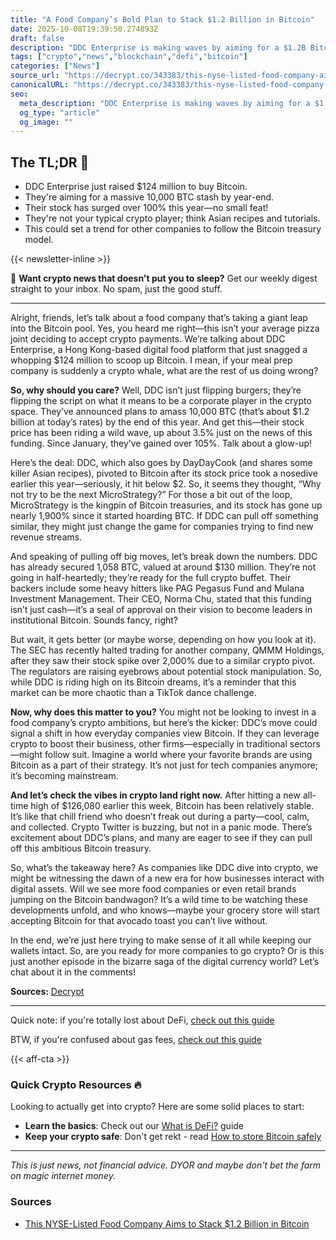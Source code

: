 ```yaml
---
title: "A Food Company’s Bold Plan to Stack $1.2 Billion in Bitcoin"
date: 2025-10-08T19:39:50.274893Z
draft: false
description: "DDC Enterprise is making waves by aiming for a $1.2B Bitcoin stash. Here's why this matters in the crypto and DeFi space."
tags: ["crypto","news","blockchain","defi","bitcoin"]
categories: ["News"]
source_url: "https://decrypt.co/343383/this-nyse-listed-food-company-aims-to-stack-1-2-billion-in-bitcoin"
canonicalURL: "https://decrypt.co/343383/this-nyse-listed-food-company-aims-to-stack-1-2-billion-in-bitcoin"
seo:
  meta_description: "DDC Enterprise is making waves by aiming for a $1.2B Bitcoin stash. Here's why this matters in the crypto and DeFi space."
  og_type: "article"
  og_image: ""
---
```


## The TL;DR 📝

- DDC Enterprise just raised $124 million to buy Bitcoin.
- They're aiming for a massive 10,000 BTC stash by year-end.
- Their stock has surged over 100% this year—no small feat!
- They're not your typical crypto player; think Asian recipes and tutorials.
- This could set a trend for other companies to follow the Bitcoin treasury model.

{{< newsletter-inline >}}

📧 **Want crypto news that doesn't put you to sleep?** Get our weekly digest straight to your inbox. No spam, just the good stuff.

---

Alright, friends, let’s talk about a food company that’s taking a giant leap into the Bitcoin pool. Yes, you heard me right—this isn’t your average pizza joint deciding to accept crypto payments. We’re talking about DDC Enterprise, a Hong Kong-based digital food platform that just snagged a whopping $124 million to scoop up Bitcoin. I mean, if your meal prep company is suddenly a crypto whale, what are the rest of us doing wrong?

**So, why should you care?** Well, DDC isn’t just flipping burgers; they’re flipping the script on what it means to be a corporate player in the crypto space. They’ve announced plans to amass 10,000 BTC (that’s about $1.2 billion at today’s rates) by the end of this year. And get this—their stock price has been riding a wild wave, up about 3.5% just on the news of this funding. Since January, they’ve gained over 105%. Talk about a glow-up!

Here’s the deal: DDC, which also goes by DayDayCook (and shares some killer Asian recipes), pivoted to Bitcoin after its stock price took a nosedive earlier this year—seriously, it hit below $2. So, it seems they thought, “Why not try to be the next MicroStrategy?” For those a bit out of the loop, MicroStrategy is the kingpin of Bitcoin treasuries, and its stock has gone up nearly 1,900% since it started hoarding BTC. If DDC can pull off something similar, they might just change the game for companies trying to find new revenue streams.

And speaking of pulling off big moves, let’s break down the numbers. DDC has already secured 1,058 BTC, valued at around $130 million. They’re not going in half-heartedly; they’re ready for the full crypto buffet. Their backers include some heavy hitters like PAG Pegasus Fund and Mulana Investment Management. Their CEO, Norma Chu, stated that this funding isn’t just cash—it’s a seal of approval on their vision to become leaders in institutional Bitcoin. Sounds fancy, right?

But wait, it gets better (or maybe worse, depending on how you look at it). The SEC has recently halted trading for another company, QMMM Holdings, after they saw their stock spike over 2,000% due to a similar crypto pivot. The regulators are raising eyebrows about potential stock manipulation. So, while DDC is riding high on its Bitcoin dreams, it’s a reminder that this market can be more chaotic than a TikTok dance challenge.

**Now, why does this matter to you?** You might not be looking to invest in a food company’s crypto ambitions, but here’s the kicker: DDC’s move could signal a shift in how everyday companies view Bitcoin. If they can leverage crypto to boost their business, other firms—especially in traditional sectors—might follow suit. Imagine a world where your favorite brands are using Bitcoin as a part of their strategy. It’s not just for tech companies anymore; it’s becoming mainstream.

**And let’s check the vibes in crypto land right now.** After hitting a new all-time high of $126,080 earlier this week, Bitcoin has been relatively stable. It’s like that chill friend who doesn’t freak out during a party—cool, calm, and collected. Crypto Twitter is buzzing, but not in a panic mode. There’s excitement about DDC’s plans, and many are eager to see if they can pull off this ambitious Bitcoin treasury.

So, what’s the takeaway here? As companies like DDC dive into crypto, we might be witnessing the dawn of a new era for how businesses interact with digital assets. Will we see more food companies or even retail brands jumping on the Bitcoin bandwagon? It’s a wild time to be watching these developments unfold, and who knows—maybe your grocery store will start accepting Bitcoin for that avocado toast you can’t live without. 

In the end, we’re just here trying to make sense of it all while keeping our wallets intact. So, are you ready for more companies to go crypto? Or is this just another episode in the bizarre saga of the digital currency world? Let’s chat about it in the comments!

**Sources:** [Decrypt](https://decrypt.co/343383/this-nyse-listed-food-company-aims-to-stack-1-2-billion-in-bitcoin)

---

Quick note: if you're totally lost about DeFi, [check out this guide](/pages/what-is-defi/)

BTW, if you're confused about gas fees, [check out this guide](/pages/ethereum-gas-fees-guide/)

{{< aff-cta >}}

### Quick Crypto Resources 🔥

Looking to actually get into crypto? Here are some solid places to start:
- **Learn the basics**: Check out our [What is DeFi?](/pages/what-is-defi/) guide
- **Keep your crypto safe**: Don't get rekt - read [How to store Bitcoin safely](/pages/how-to-store-bitcoin-safely/)


---

_This is just news, not financial advice. DYOR and maybe don't bet the farm on magic internet money._

### Sources
- [This NYSE-Listed Food Company Aims to Stack $1.2 Billion in Bitcoin](https://decrypt.co/343383/this-nyse-listed-food-company-aims-to-stack-1-2-billion-in-bitcoin)

